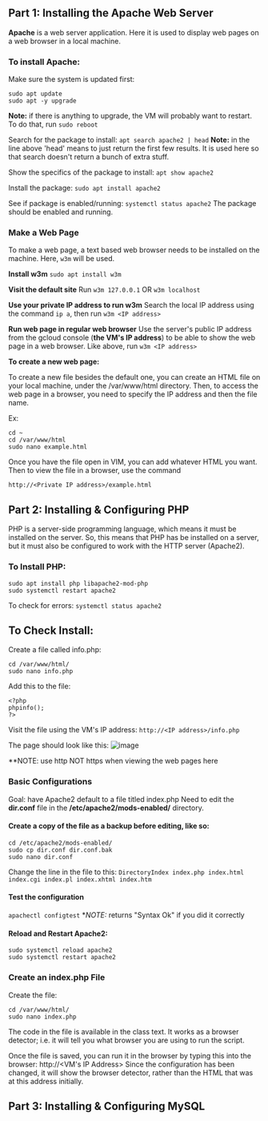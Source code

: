 ## Part 1: Installing the Apache Web Server
**Apache** is a web server application. Here it is used to display web pages on a web browser in a local machine.

### To install Apache:
Make sure the system is updated first:
```
sudo apt update
sudo apt -y upgrade
```
**Note:** if there is anything to upgrade, the VM will probably want to restart. To do that, run `sudo reboot`

Search for the package to install:
`apt search apache2 | head`
**Note:** in the line above 'head' means to just return the first few results. It is used here so that search doesn't return a bunch of extra stuff.

Show the specifics of the package to install:
`apt show apache2`

Install the package:
`sudo apt install apache2`

See if package is enabled/running:
`systemctl status apache2`
The package should be enabled and running.

### Make a Web Page
To make a web page, a text based web browser needs to be installed on the machine. Here, `w3m` will be used.

**Install w3m** `sudo apt install w3m`

**Visit the default site**
Run `w3m 127.0.0.1` OR `w3m localhost`

**Use your private IP address to run w3m**
Search the local IP address using the command `ip a`, then run `w3m <IP address>`

**Run web page in regular web browser**
Use the server's public IP address from the gcloud console (**the VM's IP address**) to be able to show the web page in a web browser.
Like above, run `w3m <IP address>`

**To create a new web page:**

To create a new file besides the default one, you can create an HTML file on your local machine, under the /var/www/html directory. Then, to access the web page in a browser, you need to specify the IP address and then the file name.

Ex:
```
cd ~
cd /var/www/html
sudo nano example.html
```
Once you have the file open in VIM, you can add whatever HTML you want. Then to view the file in a browser, use the command
```
http://<Private IP address>/example.html
```

## Part 2: Installing & Configuring PHP
PHP is a server-side programming language, which means it must be installed on the server. So, this means that PHP has be installed on a server, but it must also be configured to work with the HTTP server (Apache2).

### To Install PHP:
```
sudo apt install php libapache2-mod-php
sudo systemctl restart apache2
```
To check for errors:
`systemctl status apache2`

## To Check Install:
Create a file called info.php:
```
cd /var/www/html/
sudo nano info.php
```
Add this to the file:
```
<?php
phpinfo();
?>
```
Visit the file using the VM's IP address:
`http://<IP address>/info.php`

The page should look like this:
![image](https://github.com/caitepley/SYSLIB2024/assets/148588703/eff4dad1-2c82-4a6a-9b84-4a3f5e13a988)

**NOTE: use http NOT https when viewing the web pages here

### Basic Configurations
Goal: have Apache2 default to a file titled index.php 
Need to edit the **dir.conf** file in the **/etc/apache2/mods-enabled/** directory.
#### Create a copy of the file as a backup before editing, like so:
```
cd /etc/apache2/mods-enabled/
sudo cp dir.conf dir.conf.bak
sudo nano dir.conf
```
Change the line in the file to this:
`DirectoryIndex index.php index.html index.cgi index.pl index.xhtml index.htm`

#### Test the configuration
`apachectl configtest`
**NOTE:* returns "Syntax Ok" if you did it correctly

#### Reload and Restart Apache2:
```
sudo systemctl reload apache2
sudo systemctl restart apache2
```
### Create an index.php File
Create the file:
```
cd /var/www/html/
sudo nano index.php
```
The code in the file is available in the class text. It works as a browser detector; i.e. it will tell you what browser you are using to run the script.

Once the file is saved, you can run it in the browser by typing this into the browser:
http://<VM's IP Address>
Since the configuration has been changed, it will show the browser detector, rather than the HTML that was at this address initially.

## Part 3: Installing & Configuring MySQL
